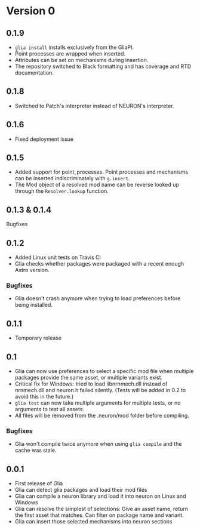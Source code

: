 # Version 0

## 0.1.9

* `glia install` installs exclusively from the GliaPI.
* Point processes are wrapped when inserted.
* Attributes can be set on mechanisms during insertion.
* The repository switched to Black formatting and has coverage and RTD documentation.

## 0.1.8

* Switched to Patch's interpreter instead of NEURON's interpreter.

## 0.1.6

* Fixed deployment issue

## 0.1.5

* Added support for point_processes. Point processes and mechanisms can be
  inserted indiscriminately with `g.insert`.
* The Mod object of a resolved mod name can be reverse looked up through the
  `Resolver.lookup` function.

## 0.1.3 & 0.1.4

Bugfixes

## 0.1.2

* Added Linux unit tests on Travis CI
* Glia checks whether packages were packaged with a recent enough Astro version.

### Bugfixes

* Glia doesn't crash anymore when trying to load preferences before being
  installed.

## 0.1.1

* Temporary release

## 0.1

* Glia can now use preferences to select a specific mod file when multiple
  packages provide the same asset, or multiple variants exist.
* Critical fix for Windows: tried to load libnrnmech.dll instead of nrnmech.dll
  and neuron.h failed silently. (Tests will be added in 0.2 to avoid this in the
  future.)
* `glia test` can now take multiple arguments for multiple tests, or no
  arguments to test all assets.
* All files will be removed from the .neuron/mod folder before compiling.

### Bugfixes

* Glia won't compile twice anymore when using `glia compile` and the cache was
  stale.

## 0.0.1

* First release of Glia
* Glia can detect glia packages and load their mod files
* Glia can compile a neuron library and load it into neuron on Linux and Windows
* Glia can resolve the simplest of selections: Give an asset name, return the first
  asset that matches. Can filter on package name and variant.
* Glia can insert those selected mechanisms into neuron sections
